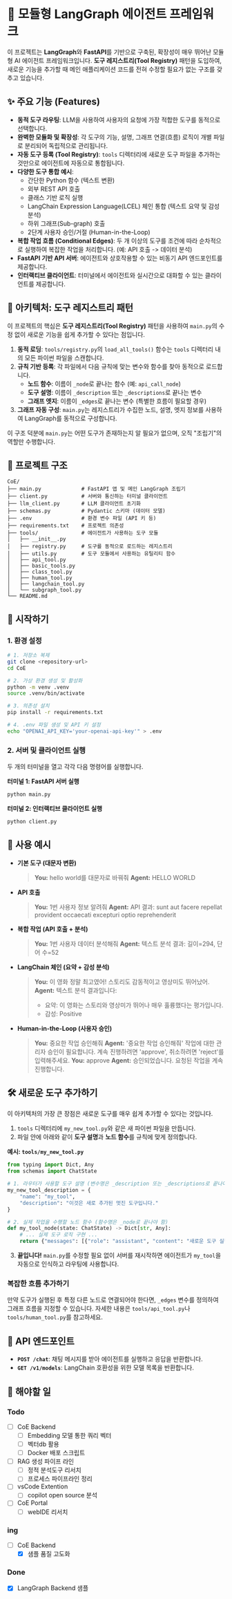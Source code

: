 # 🤖 모듈형 LangGraph 에이전트 프레임워크

이 프로젝트는 **LangGraph**와 **FastAPI**를 기반으로 구축된, 확장성이 매우 뛰어난 모듈형 AI 에이전트 프레임워크입니다. **도구 레지스트리(Tool Registry)** 패턴을 도입하여, 새로운 기능을 추가할 때 메인 애플리케이션 코드를 전혀 수정할 필요가 없는 구조를 갖추고 있습니다.

## ✨ 주요 기능 (Features)

- **동적 도구 라우팅**: LLM을 사용하여 사용자의 요청에 가장 적합한 도구를 동적으로 선택합니다.
- **완벽한 모듈화 및 확장성**: 각 도구의 기능, 설명, 그래프 연결(흐름) 로직이 개별 파일로 분리되어 독립적으로 관리됩니다.
- **자동 도구 등록 (Tool Registry)**: `tools` 디렉터리에 새로운 도구 파일을 추가하는 것만으로 에이전트에 자동으로 통합됩니다.
- **다양한 도구 통합 예시**:
    - 간단한 Python 함수 (텍스트 변환)
    - 외부 REST API 호출
    - 클래스 기반 로직 실행
    - LangChain Expression Language(LCEL) 체인 통합 (텍스트 요약 및 감성 분석)
    - 하위 그래프(Sub-graph) 호출
    - 2단계 사용자 승인/거절 (Human-in-the-Loop)
- **복합 작업 흐름 (Conditional Edges)**: 두 개 이상의 도구를 조건에 따라 순차적으로 실행하여 복잡한 작업을 처리합니다. (예: API 호출 -> 데이터 분석)
- **FastAPI 기반 API 서버**: 에이전트와 상호작용할 수 있는 비동기 API 엔드포인트를 제공합니다.
- **인터랙티브 클라이언트**: 터미널에서 에이전트와 실시간으로 대화할 수 있는 클라이언트를 제공합니다.

## 🔧 아키텍처: 도구 레지스트리 패턴

이 프로젝트의 핵심은 **도구 레지스트리(Tool Registry)** 패턴을 사용하여 `main.py`의 수정 없이 새로운 기능을 쉽게 추가할 수 있다는 점입니다.

1.  **동적 로딩**: `tools/registry.py`의 `load_all_tools()` 함수는 `tools` 디렉터리 내의 모든 파이썬 파일을 스캔합니다.
2.  **규칙 기반 등록**: 각 파일에서 다음 규칙에 맞는 변수와 함수를 찾아 동적으로 로드합니다.
    - **노드 함수**: 이름이 `_node`로 끝나는 함수 (예: `api_call_node`)
    - **도구 설명**: 이름이 `_description` 또는 `_descriptions`로 끝나는 변수
    - **그래프 엣지**: 이름이 `_edges`로 끝나는 변수 (특별한 흐름이 필요할 경우)
3.  **그래프 자동 구성**: `main.py`는 레지스트리가 수집한 노드, 설명, 엣지 정보를 사용하여 LangGraph를 동적으로 구성합니다.

이 구조 덕분에 `main.py`는 어떤 도구가 존재하는지 알 필요가 없으며, 오직 "조립기"의 역할만 수행합니다.

## 📂 프로젝트 구조

```
CoE/
├── main.py             # FastAPI 앱 및 메인 LangGraph 조립기
├── client.py           # 서버와 통신하는 터미널 클라이언트
├── llm_client.py       # LLM 클라이언트 초기화
├── schemas.py          # Pydantic 스키마 (데이터 모델)
├── .env                # 환경 변수 파일 (API 키 등)
├── requirements.txt    # 프로젝트 의존성
├── tools/              # 에이전트가 사용하는 도구 모듈
│   ├── __init__.py
│   ├── registry.py     # 도구를 동적으로 로드하는 레지스트리
│   ├── utils.py        # 도구 모듈에서 사용하는 유틸리티 함수
│   ├── api_tool.py
│   ├── basic_tools.py
│   ├── class_tool.py
│   ├── human_tool.py
│   ├── langchain_tool.py
│   └── subgraph_tool.py
└── README.md
```

## 🚀 시작하기

### 1. 환경 설정

```bash
# 1. 저장소 복제
git clone <repository-url>
cd CoE

# 2. 가상 환경 생성 및 활성화
python -m venv .venv
source .venv/bin/activate

# 3. 의존성 설치
pip install -r requirements.txt

# 4. .env 파일 생성 및 API 키 설정
echo "OPENAI_API_KEY='your-openai-api-key'" > .env
```

### 2. 서버 및 클라이언트 실행

두 개의 터미널을 열고 각각 다음 명령어를 실행합니다.

**터미널 1: FastAPI 서버 실행**
```bash
python main.py
```

**터미널 2: 인터랙티브 클라이언트 실행**
```bash
python client.py
```

## 💬 사용 예시

- **기본 도구 (대문자 변환)**
  > **You:** hello world를 대문자로 바꿔줘
  > **Agent:** HELLO WORLD

- **API 호출**
  > **You:** 1번 사용자 정보 알려줘
  > **Agent:** API 결과: sunt aut facere repellat provident occaecati excepturi optio reprehenderit

- **복합 작업 (API 호출 + 분석)**
  > **You:** 1번 사용자 데이터 분석해줘
  > **Agent:** 텍스트 분석 결과: 길이=294, 단어 수=52

- **LangChain 체인 (요약 + 감성 분석)**
  > **You:** 이 영화 정말 최고였어! 스토리도 감동적이고 영상미도 뛰어났어.
  > **Agent:** 텍스트 분석 결과입니다:
  > - 요약: 이 영화는 스토리와 영상미가 뛰어나 매우 훌륭했다는 평가입니다.
  > - 감성: Positive

- **Human-in-the-Loop (사용자 승인)**
  > **You:** 중요한 작업 승인해줘
  > **Agent:** '중요한 작업 승인해줘' 작업에 대한 관리자 승인이 필요합니다. 계속 진행하려면 'approve', 취소하려면 'reject'를 입력해주세요.
  > **You:** approve
  > **Agent:** 승인되었습니다. 요청된 작업을 계속 진행합니다.

## 🛠️ 새로운 도구 추가하기

이 아키텍처의 가장 큰 장점은 새로운 도구를 매우 쉽게 추가할 수 있다는 것입니다.

1.  `tools` 디렉터리에 `my_new_tool.py`와 같은 새 파이썬 파일을 만듭니다.
2.  파일 안에 아래와 같이 **도구 설명**과 **노드 함수**를 규칙에 맞게 정의합니다.

**예시: `tools/my_new_tool.py`**
```python
from typing import Dict, Any
from schemas import ChatState

# 1. 라우터가 사용할 도구 설명 (변수명은 _description 또는 _descriptions로 끝나야 함)
my_new_tool_description = {
    "name": "my_tool",
    "description": "이것은 새로 추가된 멋진 도구입니다."
}

# 2. 실제 작업을 수행할 노드 함수 (함수명은 _node로 끝나야 함)
def my_tool_node(state: ChatState) -> Dict[str, Any]:
    # ... 실제 도구 로직 구현 ...
    return {"messages": [{"role": "assistant", "content": "새로운 도구 실행 완료!"}]}
```

3.  **끝입니다!** `main.py`를 수정할 필요 없이 서버를 재시작하면 에이전트가 `my_tool`을 자동으로 인식하고 라우팅에 사용합니다.

### 복잡한 흐름 추가하기

만약 도구가 실행된 후 특정 다른 노드로 연결되어야 한다면, `_edges` 변수를 정의하여 그래프 흐름을 지정할 수 있습니다. 자세한 내용은 `tools/api_tool.py`나 `tools/human_tool.py`를 참고하세요.

## 📝 API 엔드포인트

- **`POST /chat`**: 채팅 메시지를 받아 에이전트를 실행하고 응답을 반환합니다.
- **`GET /v1/models`**: LangChain 호환성을 위한 모델 목록을 반환합니다.



## 💎 해야할 일

### Todo

- [ ] CoE Backend
  - [ ] Embedding 모델 통한 쿼리 벡터
  - [ ] 벡터db 활용
  - [ ] Docker 배포 스크립트
- [ ] RAG 생성 파이프 라인
  - [ ] 정적 분석도구 리서치
  - [ ] 프로세스 파이프라인 정리
- [ ] vsCode Extention
  - [ ] copilot open source 분석
- [ ] CoE Portal
  - [ ] webIDE 리서치

### ing
- [ ] CoE Backend
  - [X] 샘플 품질 고도화

### Done

- [X] LangGraph Backend 샘플